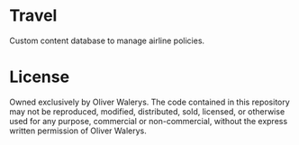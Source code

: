 # Travel

Custom content database to manage airline policies.

# License

Owned exclusively by Oliver Walerys. The code contained in this repository may not be reproduced, modified, distributed, sold, licensed, or otherwise used for any purpose, commercial or non-commercial, without the express written permission of Oliver Walerys.
